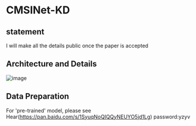 # CMSINet-KD
## statement
I will make all the details public once the paper is accepted
## Architecture and Details
![image](https://github.com/user-attachments/assets/7062f4c0-16d0-4d04-9dbe-a0949ce9d44b)
## Data Preparation
For 'pre-trained' model, please see Hear(https://pan.baidu.com/s/1SyuqNoQIQQyNEUYO5jd1Lg) password:yzyv
